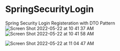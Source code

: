 # SpringSecurityLogin
Spring Security Login Registeration with DTO Pattern 
![Screen Shot 2022-05-22 at 10 41 37 AM](https://user-images.githubusercontent.com/97116888/169701045-bba51ca9-016d-4954-9a8b-ab67112083a0.png)
![Screen Shot 2022-05-22 at 10 41 58 AM](https://user-images.githubusercontent.com/97116888/169701075-1c6cf69c-2a49-4704-a080-8a8e52c34cf0.png)

![Screen Shot 2022-05-22 at 11 04 47 AM](https://user-images.githubusercontent.com/97116888/169701972-ba4c99b3-05c6-47f0-8900-e1fc9206d6eb.png)


